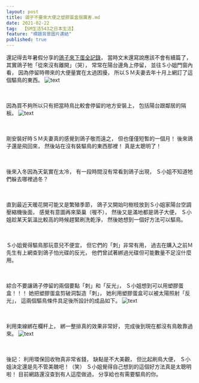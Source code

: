 ```yaml
---
layout: post
title: 鴿子不要來大便之塑膠蛋盒很厲害.md
date: 2021-02-22
tag:  【SM生活543之日本生活】
feature: "標題背景圖片連結"
published: true
---
```


還記得去年暑假分享的[鴿子來下蛋全記錄](https://suepeng.github.io/%E9%B4%BF%E5%AD%90%E4%BE%86%E4%B8%8B%E8%9B%8B%E5%85%A8%E8%A8%98%E9%8C%84/)，
當時文末還寫說應該不會有續篇了，
其實鴿子牠「從來沒有離開」（哭），
常常在陽台邊角上停留，
並往Ｓ小姐門窗內看，
因為停留時帶來的大便量實在太過困擾，
所以ＳＭ夫妻去年十月上網訂了這個驅鳥的東西。
![text](https://lh3.googleusercontent.com/zf_a88iZwNJ4LufDIFHdPE4g6w4J9nR6sb__s908Ay9GghsoPFpKDR1iJb9xifFFzbcZDKn9DINEmfooRBKZ12ACwaprdlgLTHhF742VaCfiuQa-VS1nt69rrLxoSbUceEsSnf-F45Q=w2400)


<br><br>
因為買不夠所以只有把當時鳥比較會停留的地方安裝上，
包括陽台跟鄰居的隔板。
![text](https://lh3.googleusercontent.com/k409gjJTI2ABjtRotx0QUXphcmcWNGUWC3dlXA8uSdVVZpwCa9rNCSxsfGshHidJqCy5uzFyeWUlJqo5X7Wu8-aLgUYkZR8RNNz43boJC3Uv10hGHi2z7qfjf2WJp9oVT3nM0wLDo2c=w2400)


<br><br>
剛安裝好時ＳＭ夫妻真的感覺到鴿子敬而遠之，
但也僅僅短暫的一個月！
後來鴿子還是飛回來，
然後站在沒有裝驅鳥的東西那裡！
真是太聰明了！

<br><br>
後來入冬因為天氣實在太冷，
有一段時間沒有常看到鴿子出現，
Ｓ小姐不知道牠們躲去哪裡過冬？


<br><br>
直到最近天暖花開可能又是繁殖季節，
鴿子又開始叼樹枝放到Ｓ小姐家陽台空調壓縮機後面，
感覺有意圖再來築巢（喔不），
然後又是滿地都是鴿子大便，
Ｓ小姐趁某天氣溫比較高的時候趕緊刷洗乾淨，
然後她想到一個好方法可以驅鳥。


<br><br>
Ｓ小姐覺得驅鳥那玩意兒不便宜，
但它們的「刺」非常有用，
過去在購入之前Ｍ先生有上網查到鴿子怕光碟的反光，
他們曾試著綁過光碟但可能數量不足沒什麼用。


<br><br>
綜合不要讓鴿子停留的兩個要點「刺」和「反光」，
Ｓ小姐想到可以用塑膠蛋盒！！！
她把塑膠蛋盒剪破洞製造「刺」，
她利用塑膠蛋盒可以被太陽照射「反光」，
這兩個驅鳥條件具足後所設計的成品如下。
![text](https://lh3.googleusercontent.com/4_WFguT9dejWgx543M_6fxXeVF0u69XIfvGfb-0-I632p_2PbTZqP1RTrFJSAZArwyw5kxs6B3n0dR9F_EsqTRPD1pLp4HFEiNpWy-un8vGubNZkZL11gaFizruiUQ-CGdJqydnWTqs=w2400)


<br><br>
利用束線綁在欄杆上，
綁一整排真的效果非常好，
完成後到現在都沒有鳥敢靠過來。
![text](https://lh3.googleusercontent.com/h8SLq8jGoaauzU8pWVCle59AwsEyUgSTfcJNsBFYDD5mZx3_jyIdHEEAR_9VCYfzW6Su0uV8ICb87Jd2915Dl9q6xj7ozKMGfUy5_0W8DLBW3U6YNXuRxJ1T4Yy-v3P8pxF2gKzwEGU=w2400)


<br><br>
後記：
利用環保回收物真非常省錢，
缺點是不大美觀，
但比起刷鳥大便，
Ｓ小姐決定還是先不管美醜吧！（笑）
Ｓ小姐覺得自己想到的這個好方法真是太聰明啦！
目前網路還沒查到有人這麼做過，
分享給也有需要驅鳥的你。
